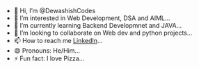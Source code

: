 - 👋 Hi, I’m @DewashishCodes
- 👀 I’m interested in Web Development, DSA and AIML...
- 🌱 I’m currently learning Backend Developmnet and JAVA...
- 💞️ I’m looking to collaborate on Web dev and python projects...
- 📫 How to reach me <a href="https://www.linkedin.com/in/dewashish-lambore-927048318/">LinkedIn</a>...
- 😄 Pronouns: He/Him...
- ⚡ Fun fact: I love Pizza...

<!---
DewashishCodes/DewashishCodes is a ✨ special ✨ repository because its `README.md` (this file) appears on your GitHub profile.
You can click the Preview link to take a look at your changes.
--->
